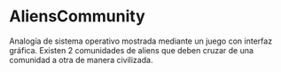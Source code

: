 # AliensCommunity
Analogía de sistema operativo mostrada mediante un juego con interfaz gráfica. Existen 2 comunidades de aliens que deben cruzar de una comunidad a otra de manera civilizada.
